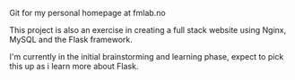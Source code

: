 Git for my personal homepage at fmlab.no

This project is also an exercise in creating a full stack website using Nginx, MySQL and the Flask framework.

I'm currently in the initial brainstorming and learning phase, expect to pick this up as i learn more about Flask.
